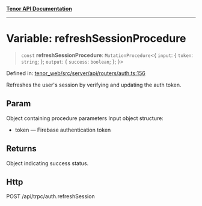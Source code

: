 [**Tenor API Documentation**](../../README.md)

***

# Variable: refreshSessionProcedure

> `const` **refreshSessionProcedure**: `MutationProcedure`\<\{ `input`: \{ `token`: `string`; \}; `output`: \{ `success`: `boolean`; \}; \}\>

Defined in: [tenor\_web/src/server/api/routers/auth.ts:156](https://github.com/Apantli/Tenor/blob/551fcec623199ab0ac9668d926e7d67c9012d18e/tenor_web/src/server/api/routers/auth.ts#L156)

Refreshes the user's session by verifying and updating the auth token.

## Param

Object containing procedure parameters
Input object structure:
- token — Firebase authentication token

## Returns

Object indicating success status.

## Http

POST /api/trpc/auth.refreshSession
